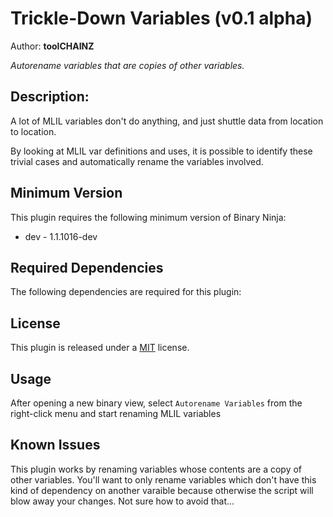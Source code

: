 # Trickle-Down Variables (v0.1 alpha)
Author: **toolCHAINZ**

_Autorename variables that are copies of other variables._
## Description:
A lot of MLIL variables don't do anything, and just shuttle data from location to location.

By looking at MLIL var definitions and uses, it is possible to identify these trivial cases and automatically rename the variables involved.
## Minimum Version

This plugin requires the following minimum version of Binary Ninja:

 * dev - 1.1.1016-dev


## Required Dependencies

The following dependencies are required for this plugin:



## License
This plugin is released under a [MIT](LICENSE) license.

## Usage
After opening a new binary view, select `Autorename Variables` from the right-click menu and start renaming MLIL variables

## Known Issues
This plugin works by renaming variables whose contents are a copy of other variables. You'll want to only rename variables which don't have this kind of dependency on another varaible because otherwise the script will blow away your changes. Not sure how to avoid that...
